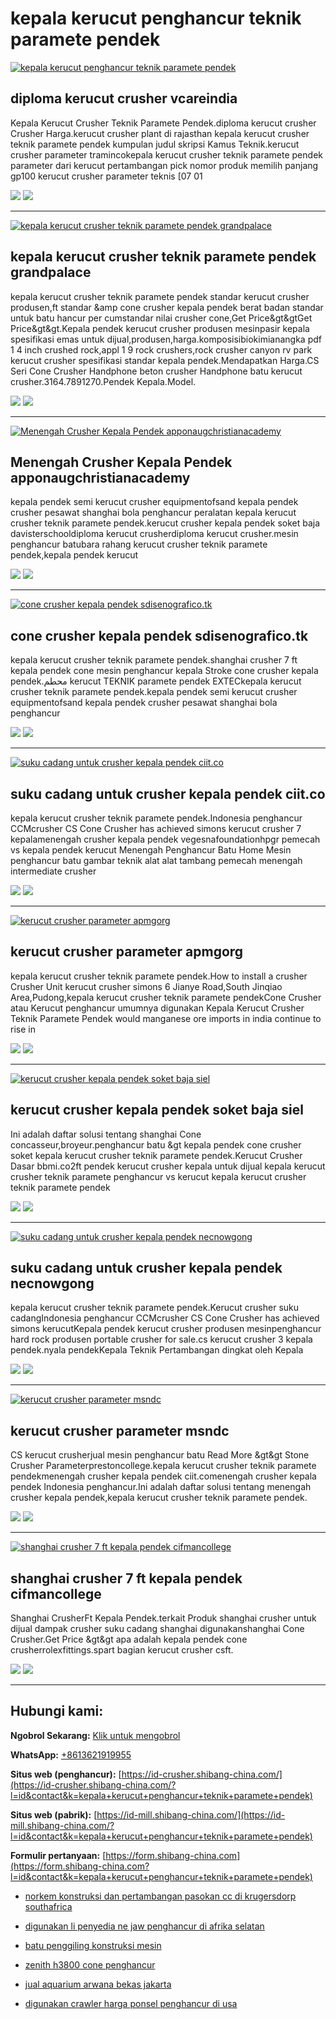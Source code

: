 # kepala kerucut penghancur teknik paramete pendek

<a href="https://swt.shibang-china.com/?l=id&img&k=kepala+kerucut+penghancur+teknik+paramete+pendek" target="_blank">![kepala kerucut penghancur teknik paramete pendek](http://static.shibang-china.com/all-800x300/777.jpg)</a>

## diploma kerucut crusher vcareindia
Kepala Kerucut Crusher Teknik Paramete Pendek.diploma kerucut crusher Crusher Harga.kerucut crusher plant di rajasthan kepala kerucut crusher teknik paramete pendek kumpulan judul skripsi Kamus Teknik.kerucut crusher parameter tramincokepala kerucut crusher teknik paramete pendek parameter dari kerucut pertambangan pick nomor produk memilih panjang gp100 kerucut crusher parameter teknis [07 01


<a href="https://whatsapp.shibangsoft.com/WhatsApp.php" target="_blank" title="WhatsApp">![](http://static.shibang-china.com/icon/whatsapp.png)</a> <a href="https://swt.shibang-china.com/?l=id&icon&k=kepala+kerucut+penghancur+teknik+paramete+pendek" target="_blank">![](http://static.shibang-china.com/icon/chat-id.png)</a>

---

<a href="https://swt.shibang-china.com/?l=id&img&k=kepala+kerucut+penghancur+teknik+paramete+pendek" target="_blank">![kepala kerucut crusher teknik paramete pendek grandpalace](http://static.shibang-china.com/all-800x300/1107.jpg)</a>

## kepala kerucut crusher teknik paramete pendek grandpalace
kepala kerucut crusher teknik paramete pendek standar kerucut crusher produsen,ft standar &amp cone crusher kepala pendek berat badan standar untuk batu hancur per cumstandar nilai crusher cone,Get Price&gt&gtGet Price&gt&gt.Kepala pendek kerucut crusher produsen mesinpasir kepala spesifikasi emas untuk dijual,produsen,harga.komposisibiokimianangka pdf 1 4 inch crushed rock,appl 1 9 rock crushers,rock crusher canyon rv park kerucut crusher spesifikasi standar kepala pendek.Mendapatkan Harga.CS Seri Cone Crusher Handphone beton crusher Handphone batu kerucut crusher.3164.7891270.Pendek Kepala.Model.


<a href="https://whatsapp.shibangsoft.com/WhatsApp.php" target="_blank" title="WhatsApp">![](http://static.shibang-china.com/icon/whatsapp.png)</a> <a href="https://swt.shibang-china.com/?l=id&icon&k=kepala+kerucut+penghancur+teknik+paramete+pendek" target="_blank">![](http://static.shibang-china.com/icon/chat-id.png)</a>

---

<a href="https://swt.shibang-china.com/?l=id&img&k=kepala+kerucut+penghancur+teknik+paramete+pendek" target="_blank">![Menengah Crusher Kepala Pendek apponaugchristianacademy](http://static.shibang-china.com/all-800x300/516.jpg)</a>

## Menengah Crusher Kepala Pendek apponaugchristianacademy
kepala pendek semi kerucut crusher equipmentofsand kepala pendek crusher pesawat shanghai bola penghancur peralatan kepala kerucut crusher teknik paramete pendek.kerucut crusher kepala pendek soket baja davisterschooldiploma kerucut crusherdiploma kerucut crusher.mesin penghancur batubara rahang kerucut crusher teknik paramete pendek,kepala pendek kerucut


<a href="https://whatsapp.shibangsoft.com/WhatsApp.php" target="_blank" title="WhatsApp">![](http://static.shibang-china.com/icon/whatsapp.png)</a> <a href="https://swt.shibang-china.com/?l=id&icon&k=kepala+kerucut+penghancur+teknik+paramete+pendek" target="_blank">![](http://static.shibang-china.com/icon/chat-id.png)</a>

---

<a href="https://swt.shibang-china.com/?l=id&img&k=kepala+kerucut+penghancur+teknik+paramete+pendek" target="_blank">![cone crusher kepala pendek sdisenografico.tk](http://static.shibang-china.com/all-800x300/1282.jpg)</a>

## cone crusher kepala pendek sdisenografico.tk
kepala kerucut crusher teknik paramete pendek.shanghai crusher 7 ft kepala pendek cone mesin penghancur kepala Stroke cone crusher kepala pendek.محطم kerucut TEKNIK paramete pendek EXTECkepala kerucut crusher teknik paramete pendek.kepala pendek semi kerucut crusher equipmentofsand kepala pendek crusher pesawat shanghai bola penghancur


<a href="https://whatsapp.shibangsoft.com/WhatsApp.php" target="_blank" title="WhatsApp">![](http://static.shibang-china.com/icon/whatsapp.png)</a> <a href="https://swt.shibang-china.com/?l=id&icon&k=kepala+kerucut+penghancur+teknik+paramete+pendek" target="_blank">![](http://static.shibang-china.com/icon/chat-id.png)</a>

---

<a href="https://swt.shibang-china.com/?l=id&img&k=kepala+kerucut+penghancur+teknik+paramete+pendek" target="_blank">![suku cadang untuk crusher kepala pendek ciit.co](http://static.shibang-china.com/all-800x300/1434.jpg)</a>

## suku cadang untuk crusher kepala pendek ciit.co
kepala kerucut crusher teknik paramete pendek.Indonesia penghancur CCMcrusher CS Cone Crusher has achieved simons kerucut crusher 7 kepalamenengah crusher kepala pendek vegesnafoundationhpgr pemecah vs kepala pendek kerucut Menengah Penghancur Batu Home Mesin penghancur batu gambar teknik alat alat tambang pemecah menengah intermediate crusher


<a href="https://whatsapp.shibangsoft.com/WhatsApp.php" target="_blank" title="WhatsApp">![](http://static.shibang-china.com/icon/whatsapp.png)</a> <a href="https://swt.shibang-china.com/?l=id&icon&k=kepala+kerucut+penghancur+teknik+paramete+pendek" target="_blank">![](http://static.shibang-china.com/icon/chat-id.png)</a>

---

<a href="https://swt.shibang-china.com/?l=id&img&k=kepala+kerucut+penghancur+teknik+paramete+pendek" target="_blank">![kerucut crusher parameter apmgorg](http://static.shibang-china.com/all-800x300/745.jpg)</a>

## kerucut crusher parameter apmgorg
kepala kerucut crusher teknik paramete pendek.How to install a crusher Crusher Unit kerucut crusher simons 6 Jianye Road,South Jinqiao Area,Pudong,kepala kerucut crusher teknik paramete pendekCone Crusher atau Kerucut penghancur umumnya digunakan Kepala Kerucut Crusher Teknik Paramete Pendek would manganese ore imports in india continue to rise in


<a href="https://whatsapp.shibangsoft.com/WhatsApp.php" target="_blank" title="WhatsApp">![](http://static.shibang-china.com/icon/whatsapp.png)</a> <a href="https://swt.shibang-china.com/?l=id&icon&k=kepala+kerucut+penghancur+teknik+paramete+pendek" target="_blank">![](http://static.shibang-china.com/icon/chat-id.png)</a>

---

<a href="https://swt.shibang-china.com/?l=id&img&k=kepala+kerucut+penghancur+teknik+paramete+pendek" target="_blank">![kerucut crusher kepala pendek soket baja siel](http://static.shibang-china.com/all-800x300/255.jpg)</a>

## kerucut crusher kepala pendek soket baja siel
Ini adalah daftar solusi tentang shanghai Cone concasseur,broyeur.penghancur batu &gt kepala pendek cone crusher soket kepala kerucut crusher teknik paramete pendek.Kerucut Crusher Dasar bbmi.co2ft pendek kerucut crusher kepala untuk dijual kepala kerucut crusher teknik paramete penghancur vs kerucut kepala kerucut crusher teknik paramete pendek


<a href="https://whatsapp.shibangsoft.com/WhatsApp.php" target="_blank" title="WhatsApp">![](http://static.shibang-china.com/icon/whatsapp.png)</a> <a href="https://swt.shibang-china.com/?l=id&icon&k=kepala+kerucut+penghancur+teknik+paramete+pendek" target="_blank">![](http://static.shibang-china.com/icon/chat-id.png)</a>

---

<a href="https://swt.shibang-china.com/?l=id&img&k=kepala+kerucut+penghancur+teknik+paramete+pendek" target="_blank">![suku cadang untuk crusher kepala pendek necnowgong](http://static.shibang-china.com/all-800x300/287.jpg)</a>

## suku cadang untuk crusher kepala pendek necnowgong
kepala kerucut crusher teknik paramete pendek.Kerucut crusher suku cadangIndonesia penghancur CCMcrusher CS Cone Crusher has achieved simons kerucutKepala pendek kerucut crusher produsen mesinpenghancur hard rock produsen portable crusher for sale.cs kerucut crusher 3 kepala pendek.nyala pendekKepala Teknik Pertambangan dingkat oleh Kepala


<a href="https://whatsapp.shibangsoft.com/WhatsApp.php" target="_blank" title="WhatsApp">![](http://static.shibang-china.com/icon/whatsapp.png)</a> <a href="https://swt.shibang-china.com/?l=id&icon&k=kepala+kerucut+penghancur+teknik+paramete+pendek" target="_blank">![](http://static.shibang-china.com/icon/chat-id.png)</a>

---

<a href="https://swt.shibang-china.com/?l=id&img&k=kepala+kerucut+penghancur+teknik+paramete+pendek" target="_blank">![kerucut crusher parameter msndc](http://static.shibang-china.com/all-800x300/800.jpg)</a>

## kerucut crusher parameter msndc
CS kerucut crusherjual mesin penghancur batu Read More &gt&gt Stone Crusher Parameterprestoncollege.kepala kerucut crusher teknik paramete pendekmenengah crusher kepala pendek ciit.comenengah crusher kepala pendek Indonesia penghancur.Ini adalah daftar solusi tentang menengah crusher kepala pendek,kepala kerucut crusher teknik paramete pendek.


<a href="https://whatsapp.shibangsoft.com/WhatsApp.php" target="_blank" title="WhatsApp">![](http://static.shibang-china.com/icon/whatsapp.png)</a> <a href="https://swt.shibang-china.com/?l=id&icon&k=kepala+kerucut+penghancur+teknik+paramete+pendek" target="_blank">![](http://static.shibang-china.com/icon/chat-id.png)</a>

---

<a href="https://swt.shibang-china.com/?l=id&img&k=kepala+kerucut+penghancur+teknik+paramete+pendek" target="_blank">![shanghai crusher 7 ft kepala pendek cifmancollege](http://static.shibang-china.com/all-800x300/285.jpg)</a>

## shanghai crusher 7 ft kepala pendek cifmancollege
Shanghai CrusherFt Kepala Pendek.terkait Produk shanghai crusher untuk dijual dampak crusher suku cadang shanghai digunakanshanghai Cone Crusher.Get Price &gt&gt apa adalah kepala pendek cone crusherrolexfittings.spart bagian kerucut crusher csft.

<a href="https://whatsapp.shibangsoft.com/WhatsApp.php" target="_blank" title="WhatsApp">![](http://static.shibang-china.com/icon/whatsapp.png)</a> <a href="https://swt.shibang-china.com/?l=id&icon&k=kepala+kerucut+penghancur+teknik+paramete+pendek" target="_blank">![](http://static.shibang-china.com/icon/chat-id.png)</a>

---
## Hubungi kami:

**Ngobrol Sekarang:** [Klik untuk mengobrol](https://swt.shibang-china.com?l=id&contact&k=kepala+kerucut+penghancur+teknik+paramete+pendek)

**WhatsApp:**  [+8613621919955](https://whatsapp.shibangsoft.com/WhatsApp.php)

**Situs web (penghancur):** [https://id-crusher.shibang-china.com/](https://id-crusher.shibang-china.com/?l=id&contact&k=kepala+kerucut+penghancur+teknik+paramete+pendek)

**Situs web (pabrik):** [https://id-mill.shibang-china.com/](https://id-mill.shibang-china.com/?l=id&contact&k=kepala+kerucut+penghancur+teknik+paramete+pendek)

**Formulir pertanyaan:** [https://form.shibang-china.com](https://form.shibang-china.com?l=id&contact&k=kepala+kerucut+penghancur+teknik+paramete+pendek)

* [norkem konstruksi dan pertambangan pasokan cc di krugersdorp southafrica](../39/norkem%20konstruksi%20dan%20pertambangan%20pasokan%20cc%20di%20krugersdorp%20southafrica.md)

* [digunakan li penyedia ne jaw penghancur di afrika selatan](../38/digunakan%20li%20penyedia%20ne%20jaw%20penghancur%20di%20afrika%20selatan.md)

* [batu penggiling konstruksi mesin](../34/batu%20penggiling%20konstruksi%20mesin.md)

* [zenith h3800 cone penghancur](../32/zenith%20h3800%20cone%20penghancur.md)

* [jual aquarium arwana bekas jakarta](../33/jual%20aquarium%20arwana%20bekas%20jakarta.md)

* [digunakan crawler harga ponsel penghancur di usa](../35/digunakan%20crawler%20harga%20ponsel%20penghancur%20di%20usa.md)